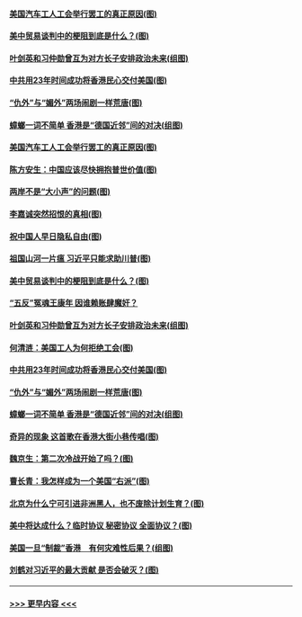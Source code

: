#### [美国汽车工人工会举行罢工的真正原因(图)](../pages/p4/907906.md?t=09200133) 
#### [美中贸易谈判中的梗阻到底是什么？(图)](../pages/p4/907791.md?t=09200133) 
#### [叶剑英和习仲勋曾互为对方长子安排政治未来(组图)](../pages/p4/907786.md?t=09200133) 
#### [中共用23年时间成功将香港民心交付美国(图)](../pages/p4/907698.md?t=09200133) 
#### [“仇外”与“媚外”两场闹剧一样荒唐(图)](../pages/p4/907689.md?t=09200133) 
#### [蟑螂一词不简单 香港是“德国近邻”间的对决(组图)](../pages/p4/907618.md?t=09200133) 
#### [美国汽车工人工会举行罢工的真正原因(图)](../pages/p4/907906.md?t=09200133) 
#### [陈方安生：中国应该尽快拥抱普世价值(图)](../pages/p4/907826.md?t=09200133) 
#### [两岸不是“大小声”的问题(图)](../pages/p4/907825.md?t=09200133) 
#### [李嘉诚突然招恨的真相(图)](../pages/p4/907799.md?t=09200133) 
#### [祝中国人早日隐私自由(图)](../pages/p4/907797.md?t=09200133) 
#### [祖国山河一片瘟 习近平只能求助川普(图)](../pages/p4/907796.md?t=09200133) 
#### [美中贸易谈判中的梗阻到底是什么？(图)](../pages/p4/907791.md?t=09200133) 
#### [“五反”冤魂王康年 因谁赖账肆魔奸？](../pages/p4/907787.md?t=09200133) 
#### [叶剑英和习仲勋曾互为对方长子安排政治未来(组图)](../pages/p4/907786.md?t=09200133) 
#### [何清涟：美国工人为何拒绝工会(图)](../pages/p4/907701.md?t=09200133) 
#### [中共用23年时间成功将香港民心交付美国(图)](../pages/p4/907698.md?t=09200133) 
#### [“仇外”与“媚外”两场闹剧一样荒唐(图)](../pages/p4/907689.md?t=09200133) 
#### [蟑螂一词不简单 香港是“德国近邻”间的对决(组图)](../pages/p4/907618.md?t=09200133) 
#### [奇异的现象 这首歌在香港大街小巷传唱(图)](../pages/p4/907583.md?t=09200133) 
#### [魏京生：第二次冷战开始了吗？(图)](../pages/p4/907581.md?t=09200133) 
#### [曹长青：我怎样成为一个美国“右派”(图)](../pages/p4/907580.md?t=09200133) 
#### [北京为什么宁可引进非洲黑人，也不废除计划生育？(图)](../pages/p4/907577.md?t=09200133) 
#### [美中将达成什么？临时协议 秘密协议 全面协议？(图)](../pages/p4/907576.md?t=09200133) 
#### [美国一旦“制裁”香港　有何灾难性后果？(组图)](../pages/p4/907575.md?t=09200133) 
#### [刘鹤对习近平的最大贡献 是否会破灭？(图)](../pages/p4/907509.md?t=09200133) 

----
#### [ >>> 更早内容 <<< ](../indexes/p4-earlier.md)
